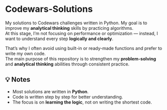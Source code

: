 # Codewars-Solutions
My solutions to Codewars challenges written in Python.
My goal is to improve my **analytical thinking** skills by practicing algorithms.  
At this stage, I’m not focusing on performance or optimization — instead, I want to understand every step **logically and clearly**.

That’s why I often avoid using built-in or ready-made functions and prefer to write my own code.  
The main purpose of this repository is to strengthen my **problem-solving** and **analytical thinking** abilities through consistent practice.

## 💡 Notes
- Most solutions are written in **Python**.  
- Code is written step by step for better understanding.  
- The focus is on **learning the logic**, not on writing the shortest code.
